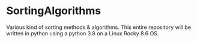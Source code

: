 # SortingAlgorithms
Various kind of sorting methods &amp; algorithms.
This entire repository will be written in python using a python 3.8 on a Linux Rocky 8.6 OS.
